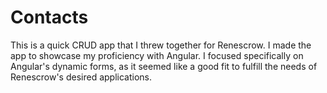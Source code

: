 # Contacts

This is a quick CRUD app that I threw together for Renescrow. I made the app to showcase my proficiency with Angular. I focused specifically on Angular's dynamic forms, as it seemed like a good fit to fulfill the needs of Renescrow's desired applications.
